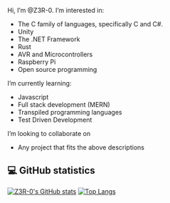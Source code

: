 Hi, I’m @Z3R-0.
I’m interested in:
* The C family of languages, specifically C and C#.
* Unity
* The .NET Framework
* Rust
* AVR and Microcontrollers
* Raspberry Pi
* Open source programming

I’m currently learning:
* Javascript
* Full stack development (MERN)
* Transpiled programming languages
* Test Driven Development

I’m looking to collaborate on
* Any project that fits the above descriptions

## 💻 GitHub statistics
[![Z3R-0's GitHub stats](https://github-readme-stats.vercel.app/api?username=Z3R-0&count_private=true&show_icons=true&theme=radical&include_all_commits=true)](https://github.com/anuraghazra/github-readme-stats)
[![Top Langs](https://github-readme-stats.vercel.app/api/top-langs/?username=Z3R-0&layout=compact&theme=radical)](https://github.com/anuraghazra/github-readme-stats)

<!---
Z3R-0/Z3R-0 is a ✨ special ✨ repository because its `README.md` (this file) appears on your GitHub profile.
You can click the Preview link to take a look at your changes.
--->
